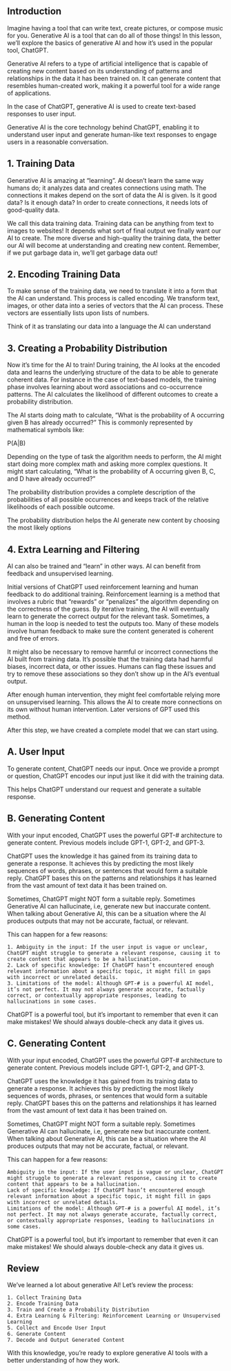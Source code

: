 ## Introduction

Imagine having a tool that can write text, create pictures, or compose music for you. Generative AI is a tool that can do all of those things! In this lesson, we’ll explore the basics of generative AI and how it’s used in the popular tool, ChatGPT.

Generative AI refers to a type of artificial intelligence that is capable of creating new content based on its understanding of patterns and relationships in the data it has been trained on. It can generate content that resembles human-created work, making it a powerful tool for a wide range of applications.

In the case of ChatGPT, generative AI is used to create text-based responses to user input.

Generative AI is the core technology behind ChatGPT, enabling it to understand user input and generate human-like text responses to engage users in a reasonable conversation.

## 1. Training Data

Generative AI is amazing at “learning”. AI doesn’t learn the same way humans do; it analyzes data and creates connections using math. The connections it makes depend on the sort of data the AI is given. Is it good data? Is it enough data? In order to create connections, it needs lots of good-quality data.

We call this data training data. Training data can be anything from text to images to websites! It depends what sort of final output we finally want our AI to create. The more diverse and high-quality the training data, the better our AI will become at understanding and creating new content. Remember, if we put garbage data in, we’ll get garbage data out!

## 2. Encoding Training Data

To make sense of the training data, we need to translate it into a form that the AI can understand. This process is called encoding. We transform text, images, or other data into a series of vectors that the AI can process. These vectors are essentially lists upon lists of numbers.

Think of it as translating our data into a language the AI can understand

## 3. Creating a Probability Distribution

Now it’s time for the AI to train! During training, the AI looks at the encoded data and learns the underlying structure of the data to be able to generate coherent data. For instance in the case of text-based models, the training phase involves learning about word associations and co-occurrence patterns. The AI calculates the likelihood of different outcomes to create a probability distribution.

The AI starts doing math to calculate, “What is the probability of A occurring given B has already occurred?” This is commonly represented by mathematical symbols like:

P(A|B)

Depending on the type of task the algorithm needs to perform, the AI might start doing more complex math and asking more complex questions. It might start calculating, “What is the probability of A occurring given B, C, and D have already occurred?”

The probability distribution provides a complete description of the probabilities of all possible occurrences and keeps track of the relative likelihoods of each possible outcome.

The probability distribution helps the AI generate new content by choosing the most likely options

## 4. Extra Learning and Filtering

AI can also be trained and “learn” in other ways. AI can benefit from feedback and unsupervised learning.

Initial versions of ChatGPT used reinforcement learning and human feedback to do additional training. Reinforcement learning is a method that involves a rubric that “rewards” or “penalizes” the algorithm depending on the correctness of the guess. By iterative training, the AI will eventually learn to generate the correct output for the relevant task. Sometimes, a human in the loop is needed to test the outputs too. Many of these models involve human feedback to make sure the content generated is coherent and free of errors.

It might also be necessary to remove harmful or incorrect connections the AI built from training data. It’s possible that the training data had harmful biases, incorrect data, or other issues. Humans can flag these issues and try to remove these associations so they don’t show up in the AI’s eventual output.

After enough human intervention, they might feel comfortable relying more on unsupervised learning. This allows the AI to create more connections on its own without human intervention. Later versions of GPT used this method.

After this step, we have created a complete model that we can start using.

## A. User Input

To generate content, ChatGPT needs our input. Once we provide a prompt or question, ChatGPT encodes our input just like it did with the training data.

This helps ChatGPT understand our request and generate a suitable response.

## B. Generating Content

With your input encoded, ChatGPT uses the powerful GPT-# architecture to generate content. Previous models include GPT-1, GPT-2, and GPT-3.

ChatGPT uses the knowledge it has gained from its training data to generate a response. It achieves this by predicting the most likely sequences of words, phrases, or sentences that would form a suitable reply. ChatGPT bases this on the patterns and relationships it has learned from the vast amount of text data it has been trained on.

Sometimes, ChatGPT might NOT form a suitable reply. Sometimes Generative AI can hallucinate, i.e, generate new but inaccurate content. When talking about Generative AI, this can be a situation where the AI produces outputs that may not be accurate, factual, or relevant.

This can happen for a few reasons:

    1. Ambiguity in the input: If the user input is vague or unclear, ChatGPT might struggle to generate a relevant response, causing it to create content that appears to be a hallucination.
    2. Lack of specific knowledge: If ChatGPT hasn’t encountered enough relevant information about a specific topic, it might fill in gaps with incorrect or unrelated details.
    3. Limitations of the model: Although GPT-# is a powerful AI model, it’s not perfect. It may not always generate accurate, factually correct, or contextually appropriate responses, leading to hallucinations in some cases.

ChatGPT is a powerful tool, but it’s important to remember that even it can make mistakes! We should always double-check any data it gives us.

## C. Generating Content

With your input encoded, ChatGPT uses the powerful GPT-# architecture to generate content. Previous models include GPT-1, GPT-2, and GPT-3.

ChatGPT uses the knowledge it has gained from its training data to generate a response. It achieves this by predicting the most likely sequences of words, phrases, or sentences that would form a suitable reply. ChatGPT bases this on the patterns and relationships it has learned from the vast amount of text data it has been trained on.

Sometimes, ChatGPT might NOT form a suitable reply. Sometimes Generative AI can hallucinate, i.e, generate new but inaccurate content. When talking about Generative AI, this can be a situation where the AI produces outputs that may not be accurate, factual, or relevant.

This can happen for a few reasons:

    Ambiguity in the input: If the user input is vague or unclear, ChatGPT might struggle to generate a relevant response, causing it to create content that appears to be a hallucination.
    Lack of specific knowledge: If ChatGPT hasn’t encountered enough relevant information about a specific topic, it might fill in gaps with incorrect or unrelated details.
    Limitations of the model: Although GPT-# is a powerful AI model, it’s not perfect. It may not always generate accurate, factually correct, or contextually appropriate responses, leading to hallucinations in some cases.

ChatGPT is a powerful tool, but it’s important to remember that even it can make mistakes! We should always double-check any data it gives us.

## Review

We’ve learned a lot about generative AI! Let’s review the process:

    1. Collect Training Data
    2. Encode Training Data
    3. Train and Create a Probability Distribution
    4. Extra Learning & Filtering: Reinforcement Learning or Unsupervised Learning
    5. Collect and Encode User Input
    6. Generate Content
    7. Decode and Output Generated Content

With this knowledge, you’re ready to explore generative AI tools with a better understanding of how they work.
